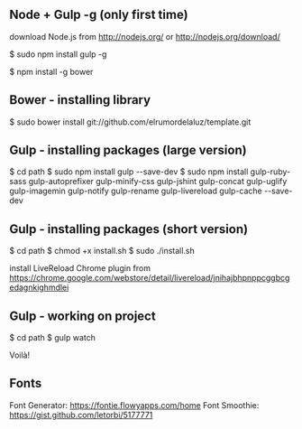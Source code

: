 

## Node + Gulp -g (only first time)

download Node.js from http://nodejs.org/ or http://nodejs.org/download/ 

$ sudo npm install gulp -g

$ npm install -g bower



## Bower - installing library

$ sudo bower install git://github.com/elrumordelaluz/template.git




## Gulp - installing packages (large version)

$ cd path
$ sudo npm install gulp --save-dev
$ sudo npm install gulp-ruby-sass gulp-autoprefixer gulp-minify-css gulp-jshint gulp-concat gulp-uglify gulp-imagemin gulp-notify gulp-rename gulp-livereload gulp-cache --save-dev


## Gulp - installing packages (short version)

$ cd path
$ chmod +x install.sh
$ sudo ./install.sh


install LiveReload Chrome plugin from https://chrome.google.com/webstore/detail/livereload/jnihajbhpnppcggbcgedagnkighmdlei



## Gulp - working on project

$ cd path
$ gulp watch

Voilà!




## Fonts 

Font Generator: https://fontie.flowyapps.com/home
Font Smoothie: https://gist.github.com/letorbi/5177771

